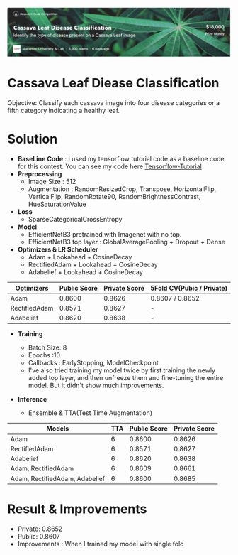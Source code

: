 ![image](image/Cassava_Leaf_Classification.JPG)
# Cassava Leaf Diease Classification
Objective: Classify each cassava image into four disease categories or a fifth category indicating a healthy leaf.

# Solution
 + **BaseLine Code** : I used my tensorflow tutorial code as a baseline code for this contest. You can see my code here [Tensorflow-Tutorial](https://github.com/stuart-park/Intern-Tensorflow_Tutorial)
 +  **Preprocessing**
    + Image Size : 512
    + Augmentation :  RandomResizedCrop, Transpose, HorizontalFlip, VerticalFlip, RandomRotate90, RandomBrightnessContrast, HueSaturationValue
 + **Loss**
    + SparseCategoricalCrossEntropy
 +  **Model**
    + EfficientNetB3 pretrained with Imagenet with no top.
    + EfficientNetB3 top layer : GlobalAveragePooling + Dropout + Dense
 +  **Optimizers & LR Scheduler**
    + Adam + Lookahead + CosineDecay
    + RectifiedAdam + Lookahead + CosineDecay
    + Adabelief + Lookahead + CosineDecay
 
| Optimizers  | Public Score | Private Score | 5Fold CV(Pubic / Private) |
| ------------- | ------------- | ------------- | ------------- |
| Adam  | 0.8600  | 0.8626  | 0.8607 / 0.8652  |
| RectifiedAdam  | 0.8571  | 0.8627 | - |
| Adabelief  | 0.8620  | 0.8638  | - |

+ **Training**
    + Batch Size: 8
    + Epochs :10 
    + Callbacks : EarlyStopping, ModelCheckpoint
    + I've also tried training my model twice by first training the newly added top layer, and then unfreeze them and fine-tuning the entire model. But it didn't show much improvements. 

+ **Inference**
    + Ensemble & TTA(Test Time Augmentation)

| Models | TTA | Public Score | Private Score |
| ------------- | ------------- | ------------- | ------------- |
| Adam  | 6  | 0.8600  | 0.8626 |
| RectifiedAdam  | 6  | 0.8571  | 0.8627 |
| Adabelief  | 6 | 0.8620  | 0.8638 |
| Adam, RectifiedAdam  | 6 | 0.8609  | 0.8661 |
| Adam, RectifiedAdam, Adabelief  | 6  | 0.8600  | 0.8685 |

# Result & Improvements
+ Private: 0.8652
+ Public: 0.8607
+ Improvements : When I trained my model with single fold 

